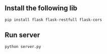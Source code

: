 ## Install the following lib

```pip install flask flask-restfull flask-cors```


## Run server

```python server.py```
